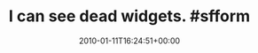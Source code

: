---
retweeted: false
source: <a href="http://twitter.com" rel="nofollow">Twitter Web Client</a>
entities:
  hashtags:
  - text: sfforms
    indices:
    - '24'
    - '32'
  symbols: []
  user_mentions: []
  urls: []
display_text_range:
- '0'
- '32'
favorite_count: '0'
id_str: '7634515858'
truncated: false
retweet_count: '0'
id: '7634515858'
created_at: Mon Jan 11 16:24:51 +0000 2010
favorited: false
full_text: 'I can see dead widgets. #sfforms'
lang: en
tags:
- sfforms
- pesos:twitter
date: '2010-01-11T16:24:51+00:00'
src: https://twitter.com/bascht/status/7634515858
original_url: https://twitter.com/bascht/status/7634515858
type: twitter_tweet
text: 'I can see dead widgets. #sfforms'
title: 'I can see dead widgets. #sfform'

---